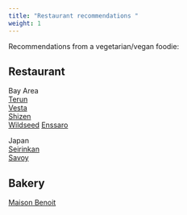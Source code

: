 ```yaml
---
title: "Restaurant recommendations "
weight: 1
---
```


Recommendations from a vegetarian/vegan foodie:

## Restaurant 

Bay Area \
[Terun](https://www.yelp.com/biz/ter%C3%BAn-palo-alto-3) \
[Vesta](https://www.yelp.com/biz/vesta-redwood-city?osq=Vesta) \
[Shizen](https://www.yelp.com/biz/shizen-vegan-sushi-bar-and-izakaya-san-francisco) \
[Wildseed](https://www.wildseedsf.com/) 
[Enssaro](https://www.yelp.com/biz/enssaro-ethiopian-restaurant-oakland-3)

Japan \
[Seirinkan](https://theseirinkan.com/) \
[Savoy](https://savoy.co.jp/) 


## Bakery
[Maison Benoit](https://www.yelp.com/biz/maison-benoit-danville)

